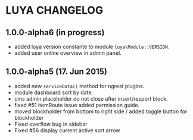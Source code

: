 LUYA CHANGELOG
==============

1.0.0-alpha6 (in progress)
--------------------------
- added luya version constante to module `luya\Module::VERSION`.
- added user online overview in admin panel.

1.0.0-alpha5 (17. Jun 2015)
-------------------------------
- added new `serviceData()` method for ngrest plugins.
- module dashboard sort by date.
- cms admin placeholder do not close after insert/resport block.
- fixed #51 itemRoute issue added permission guide.
- moved blockholder from bottom to right side / added toggle button for blockholder
- Fixed overflow bug in sidebar
- Fixed #56 display current active sort arrow